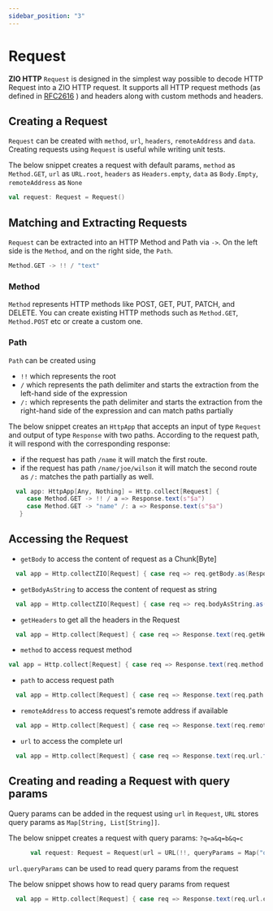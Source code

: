 ```yaml
---
sidebar_position: "3"
---
```

# Request
 
**ZIO HTTP** `Request` is designed in the simplest way possible to decode HTTP Request into a ZIO HTTP request.
 It supports all HTTP request methods (as defined in [RFC2616](https://datatracker.ietf.org/doc/html/rfc2616) ) and headers along with custom methods and headers.
 
## Creating a Request

`Request` can be created with `method`, `url`, `headers`, `remoteAddress` and `data`. 
Creating requests using `Request` is useful while writing unit tests.

The below snippet creates a request with default params, `method` as `Method.GET`, `url` as `URL.root`, `headers` as `Headers.empty`, `data` as `Body.Empty`, `remoteAddress` as `None`
```scala
val request: Request = Request()
```

## Matching and Extracting Requests

`Request` can be extracted into an HTTP Method and Path via `->`. On the left side is the `Method`, and on the right side, the `Path`.

```scala
Method.GET -> !! / "text"
```
### Method
 `Method` represents HTTP methods like POST, GET, PUT, PATCH, and DELETE.
You can create existing HTTP methods such as `Method.GET`, `Method.POST` etc or create a custom one.
 

### Path
 `Path` can be created using
  - `!!` which represents the root
  - `/` which represents the path delimiter and starts the extraction from the left-hand side of the expression
  - `/:` which represents the path delimiter and starts the extraction from the right-hand side of the expression and can match paths partially 

The below snippet creates an `HttpApp` that accepts an input of type `Request` and output of type `Response` with two paths.
According to the request path, it will respond with the corresponding response:
- if the request has path `/name` it will match the first route.
- if the request has path `/name/joe/wilson` it will match the second route as `/:` matches the path partially as well.  

```scala
  val app: HttpApp[Any, Nothing] = Http.collect[Request] {
     case Method.GET -> !! / a => Response.text(s"$a")
     case Method.GET -> "name" /: a => Response.text(s"$a")
   }
```

## Accessing the Request

- `getBody` to access the content of request as a Chunk[Byte]
```scala
  val app = Http.collectZIO[Request] { case req => req.getBody.as(Response.ok) }
``` 
- `getBodyAsString` to access the content of request as string
```scala
  val app = Http.collectZIO[Request] { case req => req.bodyAsString.as(Response.ok) }
``` 
- `getHeaders` to get all the headers in the Request
```scala
  val app = Http.collect[Request] { case req => Response.text(req.getHeaders.toList.mkString("")) }
```
- `method` to access request method
```scala
val app = Http.collect[Request] { case req => Response.text(req.method.toString())}
```
- `path` to access request path
```scala
  val app = Http.collect[Request] { case req => Response.text(req.path.toString())}
```
- `remoteAddress` to access request's remote address if available
```scala
  val app = Http.collect[Request] { case req => Response.text(req.remoteAddress.toString())}
```
- `url` to access the complete url
```scala
  val app = Http.collect[Request] { case req => Response.text(req.url.toString())}
```

## Creating and reading a Request with query params

Query params can be added in the request using `url` in `Request`, `URL` stores query params as `Map[String, List[String]]`.

The below snippet creates a request with query params: `?q=a&q=b&q=c` 
```scala
      val request: Request = Request(url = URL(!!, queryParams = Map("q" -> List("a","b","c"))))
```

`url.queryParams` can be used to read query params from the request

The below snippet shows how to read query params from request
```scala
  val app = Http.collect[Request] { case req => Response.text(req.url.queryParams.mkString(""))}
```
